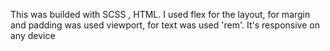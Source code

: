 This was builded with SCSS , HTML. I used flex for the layout, for margin and padding was used viewport, for text was used 'rem'. It's responsive on any device
